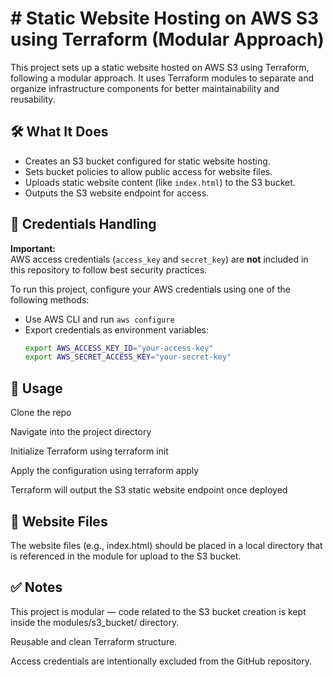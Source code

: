 # # Static Website Hosting on AWS S3 using Terraform (Modular Approach)

This project sets up a static website hosted on AWS S3 using Terraform, following a modular approach. It uses Terraform modules to separate and organize infrastructure components for better maintainability and reusability.

## 🛠️ What It Does

- Creates an S3 bucket configured for static website hosting.
- Sets bucket policies to allow public access for website files.
- Uploads static website content (like `index.html`) to the S3 bucket.
- Outputs the S3 website endpoint for access.

## 🔐 Credentials Handling

**Important:**  
AWS access credentials (`access_key` and `secret_key`) are **not** included in this repository to follow best security practices.

To run this project, configure your AWS credentials using one of the following methods:

- Use AWS CLI and run `aws configure`
- Export credentials as environment variables:
  ```bash
  export AWS_ACCESS_KEY_ID="your-access-key"
  export AWS_SECRET_ACCESS_KEY="your-secret-key"

## 🚀 Usage
Clone the repo

Navigate into the project directory

Initialize Terraform using terraform init

Apply the configuration using terraform apply

Terraform will output the S3 static website endpoint once deployed

## 📂 Website Files
The website files (e.g., index.html) should be placed in a local directory that is referenced in the module for upload to the S3 bucket.

## ✅ Notes
This project is modular — code related to the S3 bucket creation is kept inside the modules/s3_bucket/ directory.

Reusable and clean Terraform structure.

Access credentials are intentionally excluded from the GitHub repository.
